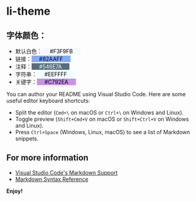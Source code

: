 # li-theme

## 字体颜色：

- 默认白色：<span style='background:#F3F9FB;padding:0 20px;color:#000'>#F3F9FB</span>
- 链接：<span style='background:#82AAFF;padding:0 20px;color:#000'>#82AAFF</span>
- 注释：<span style='background:#546E7A;padding:0 20px;color:#fff'>#546E7A</span>
- 字符串：<span style='background:#EEFFFF;padding:0 20px;color:#000'>#EEFFFF</span>
- 关键字：<span style='background:#C792EA;padding:0 20px;color:#000'>#C792EA</span>

You can author your README using Visual Studio Code. Here are some useful editor keyboard shortcuts:

- Split the editor (`Cmd+\` on macOS or `Ctrl+\` on Windows and Linux).
- Toggle preview (`Shift+Cmd+V` on macOS or `Shift+Ctrl+V` on Windows and Linux).
- Press `Ctrl+Space` (Windows, Linux, macOS) to see a list of Markdown snippets.

## For more information

- [Visual Studio Code's Markdown Support](http://code.visualstudio.com/docs/languages/markdown)
- [Markdown Syntax Reference](https://help.github.com/articles/markdown-basics/)

**Enjoy!**
